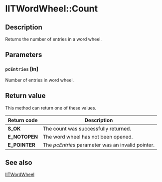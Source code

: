 # IITWordWheel::Count

## Description

Returns the number of entries in a word wheel.

## Parameters

### `pcEntries` [in]

Number of entries in word wheel.

## Return value

This method can return one of these values.

| Return code | Description |
| --- | --- |
| **S_OK** | The count was successfully returned. |
| **E_NOTOPEN** | The word wheel has not been opened. |
| **E_POINTER** | The *pcEntries* parameter was an invalid pointer. |

## See also

[IITWordWheel](https://learn.microsoft.com/previous-versions/windows/desktop/api/infotech/nn-infotech-iitwordwheel)